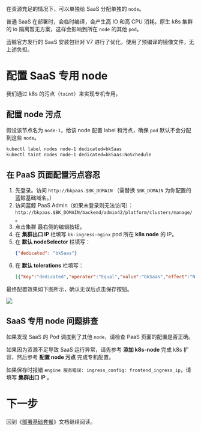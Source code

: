 
在资源充足的情况下，可以单独给 SaaS 分配单独的 `node`。

普通 SaaS 在部署时，会临时编译，会产生高 IO 和高 CPU 消耗。原生 k8s 集群的 io 隔离暂无方案，这样会影响到所在 `node` 的其他 `pod`。

蓝鲸官方发行的 SaaS 安装包针对 V7 进行了优化，使用了预编译的镜像文件，无上述负担。

# 配置 SaaS 专用 node
我们通过 k8s 的污点（`taint`）来实现专机专用。

## 配置 node 污点
假设该节点名为 `node-1`，给该 node 配置 label 和污点，确保 `pod` 默认不会分配到这些 `node`。
``` bash
kubectl label nodes node-1 dedicated=bkSaas
kubectl taint nodes node-1 dedicated=bkSaas:NoSchedule
```
## 在 PaaS 页面配置污点容忍
1. 先登录。访问 `http://bkpaas.$BK_DOMAIN` （需替换 `$BK_DOMAIN` 为你配置的蓝鲸基础域名。）
2. 访问蓝鲸 PaaS Admin（如果未登录则无法访问）： `http://bkpaas.$BK_DOMAIN/backend/admin42/platform/clusters/manage/` 。
3. 点击集群 最右侧的编辑按钮。
4. 在 **集群出口 IP** 栏填写 `bk-ingress-nginx` pod 所在 **k8s node** 的 IP。
5. 在 **默认 nodeSelector** 栏填写：
    ``` json
    {"dedicated": "bkSaas"}
    ```
6. 在 **默认 tolerations** 栏填写：
    ``` json
    [{"key":"dedicated","operator":"Equal","value":"bkSaas","effect":"NoSchedule"}]
    ```

最终配置效果如下图所示，确认无误后点击保存按钮。

![](../7.0/assets/2022-03-09-10-44-14.png)

## SaaS 专用 node 问题排查
如果发现 SaaS 的 Pod 调度到了其他 `node`，请检查 PaaS 页面的配置是否正确。

如果因为资源不足导致 SaaS 运行异常，请先参考 **添加 k8s-node** 完成 k8s 扩容，然后参考 **配置 node 污点** 完成专机配置。

如果保存时报错 `engine 服务错误: ingress_config: frontend_ingress_ip`，请填写 **集群出口 IP** 。


# 下一步
回到《[部署基础套餐](install-bkce.md#saas-node)》文档继续阅读。
